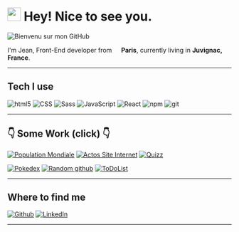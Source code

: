 <h1><img src="https://emojis.slackmojis.com/emojis/images/1605478401/10874/cool_cowboy.png?1605478401" width="30"/> Hey! Nice to see you.</h1>


![Bienvenu sur mon GitHub](https://user-images.githubusercontent.com/86407531/144469733-9f78aa58-143f-4c68-baa1-2e256cb248c8.png)


<p>I'm Jean, Front-End developer from <img src="https://cdn-icons-png.flaticon.com/512/197/197560.png" width="13"/> <b>Paris</b>, currently living in <b>Juvignac, France</b>. </p>
<hr/>
<h2>Tech I use</h2>

<p>
  <img alt="html5" src="https://img.shields.io/badge/-HTML5-E34F26?style=flat-square&logo=html5&logoColor=white" />
  <img alt="CSS" src="https://img.shields.io/badge/-CSS-1a73e8?style=flat-square&logo=CSS3&logoColor=white" />
  <img alt="Sass" src="https://img.shields.io/badge/-Sass-CC6699?style=flat-square&logo=sass&logoColor=white" />
  <img alt="JavaScript" src="https://img.shields.io/badge/-JavaScript-F7DF1E?style=flat-square&logo=Javascript&logoColor=white" />
  <img alt="React" src="https://img.shields.io/badge/-React-45b8d8?style=flat-square&logo=react&logoColor=white" />
  <img alt="npm" src="https://img.shields.io/badge/-NPM-CB3837?style=flat-square&logo=npm&logoColor=white" />
  <img alt="git" src="https://img.shields.io/badge/-Git-F05032?style=flat-square&logo=git&logoColor=white" />
</p>
<hr/>

<h2>👇 Some Work (click) 👇</h2>
<p><a href="https://mystifying-gates-7f2b1a.netlify.app/"><img alt="Population Mondiale" src="https://img.shields.io/badge/-Fetch%20Countries-blackink?style=flat&logo=appveyor"><a/>  
<a href="https://clever-aryabhata-7d0a12.netlify.app/" target="_blank"><img alt="Actos Site Internet" src="https://img.shields.io/badge/-Actos%20-blue?style=for-the-badge&logo=appveyor"><a/>
<a href="https://dreamy-shannon-409850.netlify.app/" target="_blank"><img alt="Quizz" src="https://img.shields.io/badge/-Quizz%20-blue?style=for-the-badge&logo=appveyor"><a/> 
</p>
<p><a href="https://wizardly-nightingale-4dbdb7.netlify.app/" target="_blank"><img alt="Pokedex" src="https://img.shields.io/badge/-Pokedex%20-blueviolet?style=for-the-badge&logo=appveyor"><a/>  
<a href="https://priceless-minsky-43a666.netlify.app/" target="_blank"><img alt="Random github" src="https://img.shields.io/badge/-Random%20Github-blueviolet?style=for-the-badge&logo=appveyor"><a/>  
<a href="https://zen-hoover-3d17e5.netlify.app/" target="_blank"><img alt="ToDoList" src="https://img.shields.io/badge/-ToDo%20List-blueviolet?style=for-the-badge&logo=appveyor"><a/>
</p>
<hr/>  

<h2>Where to find me</h2>
<p><a href="https://github.com/Jeandevweb" target="_blank"><img alt="Github" src="https://img.shields.io/badge/GitHub-%2312100E.svg?&style=for-the-badge&logo=Github&logoColor=white"></a>
<a href="https://www.linkedin.com/in/jean-martial-053279a7" target="_blank"><img alt="LinkedIn" src="https://img.shields.io/badge/linkedin-%230077B5.svg?&style=for-the-badge&logo=linkedin&logoColor=white" /></a> 
</p>

------------

